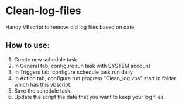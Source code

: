 # Clean-log-files
Handy VBscript to remove old log files based on date <br>
## How to use:
1. Create new schedule task
1. In General tab, configure run task with SYSTEM account
1. In Triggers tab, configure schedule task run daily 
1. In Action tab, configure run program "Clean_log.vbs" start in folder which has this vbscript.
1. Save the schedule task. 
1. Update the script the date that you want to keep your log files. 
